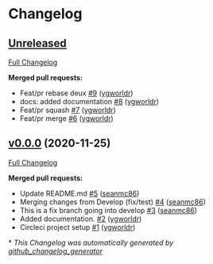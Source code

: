 # Changelog

## [Unreleased](https://github.com/worldr/test-CI/tree/HEAD)

[Full Changelog](https://github.com/worldr/test-CI/compare/v0.0.0...HEAD)

**Merged pull requests:**

- Feat/pr rebase deux [\#9](https://github.com/worldr/test-CI/pull/9) ([ygworldr](https://github.com/ygworldr))
- docs: added documentation [\#8](https://github.com/worldr/test-CI/pull/8) ([ygworldr](https://github.com/ygworldr))
- Feat/pr squash [\#7](https://github.com/worldr/test-CI/pull/7) ([ygworldr](https://github.com/ygworldr))
- Feat/pr merge [\#6](https://github.com/worldr/test-CI/pull/6) ([ygworldr](https://github.com/ygworldr))

## [v0.0.0](https://github.com/worldr/test-CI/tree/v0.0.0) (2020-11-25)

[Full Changelog](https://github.com/worldr/test-CI/compare/e8393bc1b0e91848d6187fd6d3ed3721cfcf0fe0...v0.0.0)

**Merged pull requests:**

- Update README.md [\#5](https://github.com/worldr/test-CI/pull/5) ([seanmc86](https://github.com/seanmc86))
- Merging changes from Develop \(fix/test\) [\#4](https://github.com/worldr/test-CI/pull/4) ([seanmc86](https://github.com/seanmc86))
- This is a fix branch going into develop [\#3](https://github.com/worldr/test-CI/pull/3) ([seanmc86](https://github.com/seanmc86))
- Added documentation. [\#2](https://github.com/worldr/test-CI/pull/2) ([ygworldr](https://github.com/ygworldr))
- Circleci project setup [\#1](https://github.com/worldr/test-CI/pull/1) ([ygworldr](https://github.com/ygworldr))



\* *This Changelog was automatically generated by [github_changelog_generator](https://github.com/github-changelog-generator/github-changelog-generator)*
